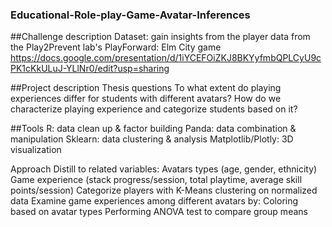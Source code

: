 ### Educational-Role-play-Game-Avatar-Inferences
##Challenge description
Dataset: gain insights from the player data from the Play2Prevent lab's PlayForward: Elm City game https://docs.google.com/presentation/d/1iYCEFOiZKJ8BKYyfmbQPLCyU9cPK1cKkULuJ-YLlNr0/edit?usp=sharing

##Project description
Thesis questions
To what extent do playing experiences differ for students with different avatars? How do we characterize playing experience and categorize students based on it?

##Tools
R: data clean up & factor building 
Panda: data combination & manipulation 
Sklearn: data clustering & analysis 
Matplotlib/Plotly: 3D visualization

Approach
Distill to related variables: 
Avatars types (age, gender, ethnicity) Game experience (stack progress/session, total playtime, average skill points/session) 
Categorize players with K-Means clustering on normalized data Examine game experiences among different avatars by: 
Coloring based on avatar types Performing ANOVA test to compare group means

